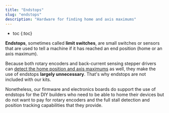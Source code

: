 ```yaml
---
title: "Endstops"
slug: "endstops"
description: "Hardware for finding home and axis maximums"
---
```


* toc
{:toc}

**Endstops**, sometimes called **limit switches**, are small switches or sensors that are used to tell a machine if it has reached an end position (home or an axis maximum).

Because both rotary encoders and back-current sensing stepper drivers can [detect the home position and axis maximums](stall-detection.md) as well, they make the use of endstops **largely unnecessary**. That's why endstops are not included with our kits.

Nonetheless, our firmware and electronics boards do support the use of endstops for the DIY builders who need to be able to home their devices but do not want to pay for rotary encoders and the full stall detection and position tracking capabilities that they provide.
